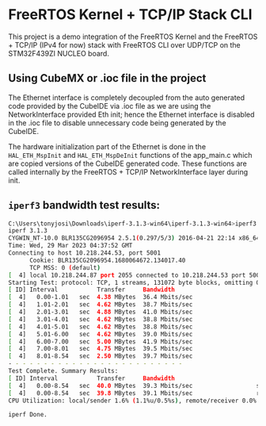 # FreeRTOS Kernel + TCP/IP Stack CLI 

This project is a demo integration of the FreeRTOS Kernel and the FreeRTOS + TCP/IP (IPv4 for now) stack with FreeRTOS CLI over UDP/TCP on the STM32F439ZI NUCLEO board.

## Using CubeMX or .ioc file in the project

The Ethernet interface is completely decoupled from the auto generated code provided by the CubeIDE via .ioc file as we are using the NetworkInterface provided Eth init; hence the Ethernet interface is disabled in the .ioc file to disable unnecessary code being generated by the CubeIDE.

The hardware initialization part of the Ethernet is done in the `HAL_ETH_MspInit` and `HAL_ETH_MspDeInit` functions of the app_main.c which are copied versions of the CubeIDE generated code. These functions are called internally by the FreeRTOS + TCP/IP NetworkInterface layer during init.


## `iperf3` bandwidth test results:

``` sh
C:\Users\tonyjosi\Downloads\iperf-3.1.3-win64\iperf-3.1.3-win64>iperf3.exe -c 10.218.244.53 --port 5001 --bytes 40M -V
iperf 3.1.3
CYGWIN_NT-10.0 BLR135CG2096954 2.5.1(0.297/5/3) 2016-04-21 22:14 x86_64
Time: Wed, 29 Mar 2023 04:37:52 GMT
Connecting to host 10.218.244.53, port 5001
      Cookie: BLR135CG2096954.1680064672.134017.40
      TCP MSS: 0 (default)
[  4] local 10.218.244.87 port 2055 connected to 10.218.244.53 port 5001
Starting Test: protocol: TCP, 1 streams, 131072 byte blocks, omitting 0 seconds, 41943040 bytes to send
[ ID] Interval           Transfer     Bandwidth
[  4]   0.00-1.01   sec  4.38 MBytes  36.4 Mbits/sec
[  4]   1.01-2.01   sec  4.62 MBytes  38.7 Mbits/sec
[  4]   2.01-3.01   sec  4.88 MBytes  41.0 Mbits/sec
[  4]   3.01-4.01   sec  4.62 MBytes  38.8 Mbits/sec
[  4]   4.01-5.01   sec  4.62 MBytes  38.8 Mbits/sec
[  4]   5.01-6.00   sec  4.62 MBytes  39.0 Mbits/sec
[  4]   6.00-7.00   sec  5.00 MBytes  41.9 Mbits/sec
[  4]   7.00-8.01   sec  4.75 MBytes  39.5 Mbits/sec
[  4]   8.01-8.54   sec  2.50 MBytes  39.7 Mbits/sec
- - - - - - - - - - - - - - - - - - - - - - - - -
Test Complete. Summary Results:
[ ID] Interval           Transfer     Bandwidth
[  4]   0.00-8.54   sec  40.0 MBytes  39.3 Mbits/sec                  sender
[  4]   0.00-8.54   sec  39.8 MBytes  39.1 Mbits/sec                  receiver
CPU Utilization: local/sender 1.6% (1.1%u/0.5%s), remote/receiver 0.0% (0.0%u/0.0%s)

iperf Done.


```
